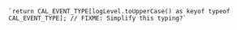 
	`return CAL_EVENT_TYPE[logLevel.toUpperCase() as keyof typeof CAL_EVENT_TYPE]; // FIXME: Simplify this typing?`

